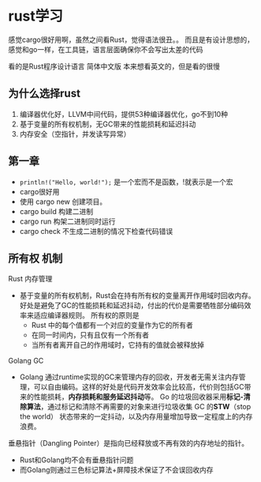 # rust学习
感觉cargo很好用啊，虽然之间看Rust，觉得语法很丑。。
而且是有设计思想的，感觉和go一样，在工具链，语言层面确保你不会写出太差的代码

看的是Rust程序设计语言 简体中文版
本来想看英文的，但是看的很慢


## 为什么选择rust
1. 编译器优化好，LLVM中间代码，提供53种编译器优化，go不到10种
2. 基于变量的所有权机制，无GC带来的性能损耗和延迟抖动
3. 内存安全（空指针，并发读写异常）

## 第一章
* `println!("Hello, world!");` 是一个宏而不是函数，!就表示是一个宏
* cargo很好用
* 使用 cargo new 创建项目。
* cargo build 构建二进制
* cargo run 构架二进制同时运行
* cargo check 不生成二进制的情况下检查代码错误


## 所有权 机制
Rust 内存管理
- 基于变量的所有权机制，Rust会在持有所有权的变量离开作用域时回收内存。好处是避免了GC的性能损耗和延迟抖动，付出的代价是需要牺牲部分编码效率来适应编译器规则。
所有权的原则是
  - Rust 中的每个值都有一个对应的变量作为它的所有者
  - 在同一时间内，只有且仅有一个所有者
  - 当所有者离开自己的作用域时，它持有的值就会被释放掉

Golang GC
- Golang 通过runtime实现的GC来管理内存的回收，开发者无需关注内存管理，可以自由编码。这样的好处是代码开发效率会比较高，代价则包括GC带来的性能损耗，**内存损耗和服务延迟抖动**等。
  Go 的垃圾回收器采用**标记-清除算法**，通过标记和清除不再需要的对象来进行垃圾收集
  GC 的**STW**（stop the world） 状态带来的一定抖动，以及内存用量增加导致一定程度上的内存浪费。


垂悬指针（Dangling Pointer）是指向已经释放或不再有效的内存地址的指针。
- Rust和Golang均不会有垂悬指针问题
- 而Golang则通过三色标记算法+屏障技术保证了不会误回收内存